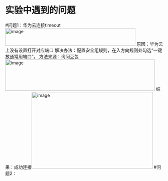 实验中遇到的问题
====
#问题1：华为云连接timeout<img width="415" height="56" alt="image" src="https://github.com/user-attachments/assets/848a3b7b-a8ca-48ac-bed9-a9fed4bc4ce3" />
原因：华为云上没有设置打开对应端口
解决办法：配置安全组规则，在入方向规则处勾选“一键放通常用端口”。
方法来源：询问豆包<img width="477" height="100" alt="image" src="https://github.com/user-attachments/assets/1ffb4b85-a29a-4fd2-869f-b548727ef0d9" />
结果：成功连接<img width="386" height="245" alt="image" src="https://github.com/user-attachments/assets/f45bb396-f4f9-4830-85ed-cc6709eced12" />
#问题2：

